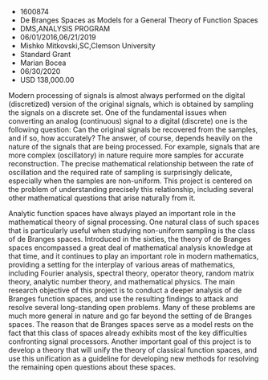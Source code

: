 
* 1600874
* De Branges Spaces as Models for a General Theory of Function Spaces
* DMS,ANALYSIS PROGRAM
* 06/01/2016,06/21/2019
* Mishko Mitkovski,SC,Clemson University
* Standard Grant
* Marian Bocea
* 06/30/2020
* USD 138,000.00

Modern processing of signals is almost always performed on the digital
(discretized) version of the original signals, which is obtained by sampling the
signals on a discrete set. One of the fundamental issues when converting an
analog (continuous) signal to a digital (discrete) one is the following
question: Can the original signals be recovered from the samples, and if so, how
accurately? The answer, of course, depends heavily on the nature of the signals
that are being processed. For example, signals that are more complex
(oscillatory) in nature require more samples for accurate reconstruction. The
precise mathematical relationship between the rate of oscillation and the
required rate of sampling is surprisingly delicate, especially when the samples
are non-uniform. This project is centered on the problem of understanding
precisely this relationship, including several other mathematical questions that
arise naturally from it.

Analytic function spaces have always played an important role in the
mathematical theory of signal processing. One natural class of such spaces that
is particularly useful when studying non-uniform sampling is the class of de
Branges spaces. Introduced in the sixties, the theory of de Branges spaces
encompassed a great deal of mathematical analysis knowledge at that time, and it
continues to play an important role in modern mathematics, providing a setting
for the interplay of various areas of mathematics, including Fourier analysis,
spectral theory, operator theory, random matrix theory, analytic number theory,
and mathematical physics. The main research objective of this project is to
conduct a deeper analysis of de Branges function spaces, and use the resulting
findings to attack and resolve several long-standing open problems. Many of
these problems are much more general in nature and go far beyond the setting of
de Branges spaces. The reason that de Branges spaces serve as a model rests on
the fact that this class of spaces already exhibits most of the key difficulties
confronting signal processors. Another important goal of this project is to
develop a theory that will unify the theory of classical function spaces, and
use this unification as a guideline for developing new methods for resolving the
remaining open questions about these spaces.
